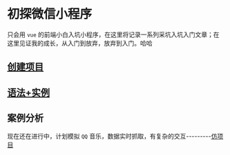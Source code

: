 # 初探微信小程序
只会用 `vue` 的前端小白入坑小程序，在这里将记录一系列采坑入坑入门文章；在这里见证我的成长，从入门到放弃，放弃到入门。哈哈
## [创建项目](https://github.com/sunseekers/WeChatProject/blob/master/One.md)
## [语法+实例](https://github.com/sunseekers/WeChatProject/blob/master/Tow.md)
## 案例分析
现在还在进行中，计划模拟 `QQ` 音乐，数据实时抓取，有复杂的交互---------[仿项目](https://github.com/sunseekers/QQMusic)
